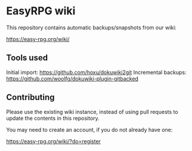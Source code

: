 # EasyRPG wiki

This repository contains automatic backups/snapshots from our wiki:

https://easy-rpg.org/wiki/

## Tools used

Initial import: https://github.com/hoxu/dokuwiki2git
Incremental backups: https://github.com/woolfg/dokuwiki-plugin-gitbacked

## Contributing

Please use the existing wiki instance, instead of using pull requests to update
the contents in this repository.

You may need to create an account, if you do not already have one:

https://easy-rpg.org/wiki/?do=register
